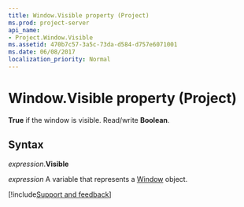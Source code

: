```yaml
---
title: Window.Visible property (Project)
ms.prod: project-server
api_name:
- Project.Window.Visible
ms.assetid: 470b7c57-3a5c-73da-d584-d757e6071001
ms.date: 06/08/2017
localization_priority: Normal
---
```



# Window.Visible property (Project)

 **True** if the window is visible. Read/write **Boolean**.


## Syntax

_expression_.**Visible**

_expression_ A variable that represents a [Window](./Project.Window.md) object.

[!include[Support and feedback](~/includes/feedback-boilerplate.md)]